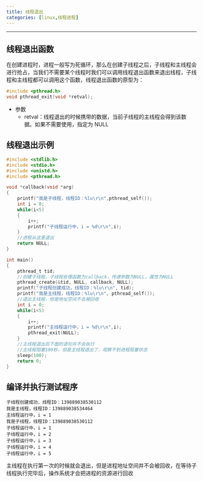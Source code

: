```yaml
---
title: 线程退出
categories: [linux,线程进程]
---
```


----------

## 线程退出函数

在创建进程时，进程一般写为死循环，那么在创建子线程之后，子线程和主线程会进行抢占，当我们不需要某个线程时我们可以调用线程退出函数来退出线程，子线程和主线程都可以调用这个函数，线程退出函数的原型为：

~~~c
#include <pthread.h>
void pthread_exit(void *retval);
~~~

- 参数
  - retval：线程退出的时候携带的数据，当前子线程的主线程会得到该数据。如果不需要使用，指定为 NULL

## 线程退出示例

~~~c
#include <stdlib.h>
#include <stdio.h>
#include <unistd.h>
#include <pthread.h>

void *callback(void *arg)
{
    printf("我是子线程，线程ID：%lu\r\n",pthread_self());
    int i = 0;
    while(i<5)
    {
        i++;
        printf("子线程运行中，i = %d\r\n",i);
    }
    //进程从这里退出
    return NULL;
}

int main()
{
    pthread_t tid;
    //创建子线程，子线程处理函数为callback，传递参数为NULL，属性为NULL
    pthread_create(&tid, NULL, callback, NULL);
    printf("子线程创建成功，线程ID：%lu\r\n", tid);
    printf("我是主线程，线程ID：%lu\r\n", pthread_self());
    //退出主线程，但是地址空间不会被回收
    int i = 0;
    while(i<5)
    {
        i++;
        printf("主线程运行中，i = %d\r\n",i);
        pthread_exit(NULL);
    }
    //主线程退出后下面的语句并不会执行
    //主线程阻塞100秒，但是主线程退出了，观察不到进程阻塞状态
    sleep(100);
    return 0;
}
~~~

## 编译并执行测试程序

~~~shell
子线程创建成功，线程ID：139889038530112
我是主线程，线程ID：139889038534464
主线程运行中，i = 1
我是子线程，线程ID：139889038530112
子线程运行中，i = 1
子线程运行中，i = 2
子线程运行中，i = 3
子线程运行中，i = 4
子线程运行中，i = 5
~~~

主线程在执行第一次的时候就会退出，但是进程地址空间并不会被回收，在等待子线程执行完毕后，操作系统才会把进程的资源进行回收
